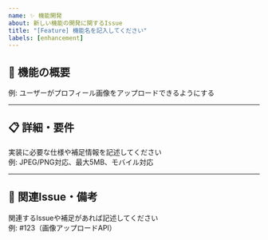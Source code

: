 ```yaml
---
name: ✨ 機能開発
about: 新しい機能の開発に関するIssue
title: "[Feature] 機能名を記入してください"
labels: [enhancement]
---
```


## 📝 機能の概要

例: ユーザーがプロフィール画像をアップロードできるようにする

---

## 📋 詳細・要件

実装に必要な仕様や補足情報を記述してください  
例: JPEG/PNG対応、最大5MB、モバイル対応

---

## 🔗 関連Issue・備考

関連するIssueや補足があれば記述してください  
例: #123（画像アップロードAPI）
